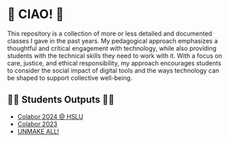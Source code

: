 # 🪼 CIAO! 🪼
This repository is a collection of more or less detailed and documented classes I gave in the past years. My pedagogical approach emphasizes a thoughtful and critical engagement with technology, while also providing students with the technical skills they need to work with it.
With a focus on care, justice, and ethical responsibility, my approach encourages students to consider the social impact of digital tools and the ways technology can be shaped to support collective well-being.

## 🪼🪼 Students Outputs 🪼🪼

* [Colabor 2024 @ HSLU](https://digitalideation.github.io/colabor2024/)
* [Colabor 2023](https://github.com/digitalideation/colabor2023?tab=readme-ov-file#repos-studierende)
* [UNMAKE ALL!](https://s4ac.github.io/classes/2019FS@HGK_IXDM/unmake_all/)